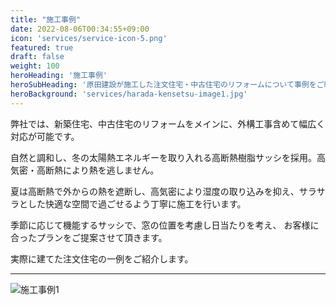 ```yaml
---
title: "施工事例"
date: 2022-08-06T00:34:55+09:00
icon: 'services/service-icon-5.png'
featured: true
draft: false
weight: 100
heroHeading: '施工事例'
heroSubHeading: '原田建設が施工した注文住宅・中古住宅のリフォームについて事例をご紹介します'
heroBackground: 'services/harada-kensetsu-image1.jpg'
---
```


弊社では、新築住宅、中古住宅のリフォームをメインに、外構工事含めて幅広く対応が可能です。

自然と調和し、冬の太陽熱エネルギーを取り入れる高断熱樹脂サッシを採用。高気密・高断熱により熱を逃しません。

夏は高断熱で外からの熱を遮断し、高気密により湿度の取り込みを抑え、サラサラとした快適な空間で過ごせるよう丁寧に施工を行います。

季節に応じて機能するサッシで、窓の位置を考慮し日当たりを考え、
お客様に合ったプランをご提案させて頂きます。

実際に建てた注文住宅の一例をご紹介します。

***

![施工事例1](/services/example1.png)